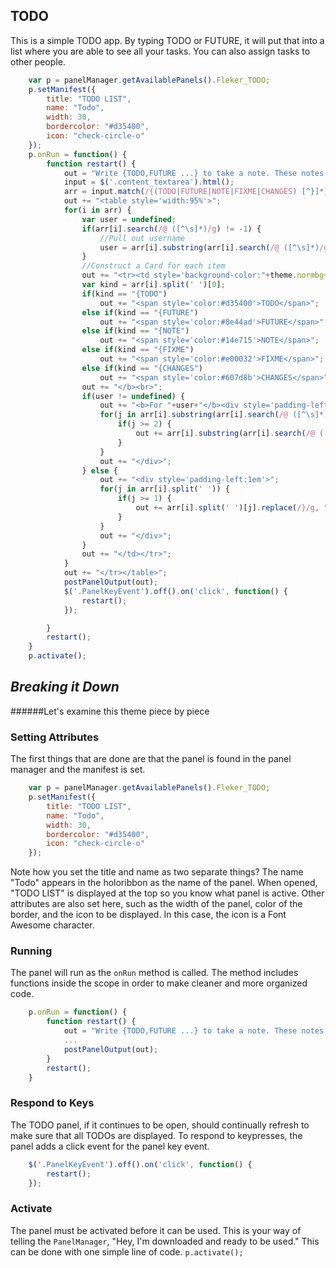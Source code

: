## TODO
This is a simple TODO app. By typing TODO or FUTURE, it will put that into a list where you are able to see all your tasks. You can also assign tasks to other people.

```Javascript
    var p = panelManager.getAvailablePanels().Fleker_TODO;
    p.setManifest({
        title: "TODO LIST",
        name: "Todo",
        width: 30,
        bordercolor: "#d35400",
        icon: "check-circle-o"
    });
    p.onRun = function() {
        function restart() {
            out = "Write {TODO,FUTURE ...} to take a note. These notes will be collected here. You can also @ someone to designate a role.<br><br>";
            input = $('.content_textarea').html();
            arr = input.match(/{(TODO|FUTURE|NOTE|FIXME|CHANGES) [^}]*}/g);
            out += "<table style='width:95%'>";
            for(i in arr) {
                var user = undefined;
                if(arr[i].search(/@ ([^\s]*)/g) != -1) {
                    //Pull out username
                    user = arr[i].substring(arr[i].search(/@ ([^\s]*)/g)).split(' ')[1];
                }
                //Construct a Card for each item
                out += "<tr><td style='background-color:"+theme.normbg+";padding-bottom: 15px;padding-left: 15px;padding-top: 6px;'><b>";
                var kind = arr[i].split(' ')[0];
                if(kind == "{TODO")
                    out += "<span style='color:#d35400'>TODO</span>";
                else if(kind == "{FUTURE")
                    out += "<span style='color:#8e44ad'>FUTURE</span>";
                else if(kind == "{NOTE")
                    out += "<span style='color:#14e715'>NOTE</span>";
                else if(kind == "{FIXME")
                    out += "<span style='color:#e00032'>FIXME</span>";
                else if(kind == "{CHANGES")
                    out += "<span style='color:#607d8b'>CHANGES</span>";
                out += "</b><br>";
                if(user != undefined) {
                    out += "<b>For "+user+"</b><div style='padding-left:1em'>";
                    for(j in arr[i].substring(arr[i].search(/@ ([^\s]*)/g)).split(' ')) {
                        if(j >= 2) {
                            out += arr[i].substring(arr[i].search(/@ ([^\s]*)/g)).split(' ')[j].replace(/}/g, "")+" ";
                        }
                    }
                    out += "</div>";
                } else {
                    out += "<div style='padding-left:1em'>";
                    for(j in arr[i].split(' ')) {
                        if(j >= 1) {
                            out += arr[i].split(' ')[j].replace(/}/g, "")+" ";
                        }
                    }
                    out += "</div>";
                }
                out += "</td></tr>";
            }
            out += "</tr></table>";
            postPanelOutput(out);
            $('.PanelKeyEvent').off().on('click', function() {
                restart();
            });

        }   
        restart();
    }
    p.activate();
```

## *Breaking it Down*
######Let's examine this theme piece by piece

### Setting Attributes
The first things that are done are that the panel is found in the panel manager and the manifest is set.
```Javascript
    var p = panelManager.getAvailablePanels().Fleker_TODO;
    p.setManifest({
        title: "TODO LIST",
        name: "Todo",
        width: 30,
        bordercolor: "#d35400",
        icon: "check-circle-o"
    });
```

Note how you set the title and name as two separate things? The name "Todo" appears in the holoribbon as the name of the panel. When opened, "TODO LIST" is displayed at the top so you know what panel is active. Other attributes are also set here, such as the width of the panel, color of the border, and the icon to be displayed. In this case, the icon is a Font Awesome character. 

### Running
The panel will run as the `onRun` method is called. The method includes functions inside the scope in order to make cleaner and more organized code.
```Javascript
    p.onRun = function() {
        function restart() {
            out = "Write {TODO,FUTURE ...} to take a note. These notes will be collected here. You can also @ someone to designate a role.<br><br>";
            ...
            postPanelOutput(out);
        }
        restart();
    }
```

### Respond to Keys
The TODO panel, if it continues to be open, should continually refresh to make sure that all TODOs are displayed. To respond to keypresses, the panel adds a click event for the panel key event.

```Javascript
    $('.PanelKeyEvent').off().on('click', function() {
        restart();
    });
```

### Activate
The panel must be activated before it can be used. This is your way of telling the `PanelManager`, "Hey, I'm downloaded and ready to be used." This can be done with one simple line of code.
`p.activate();`